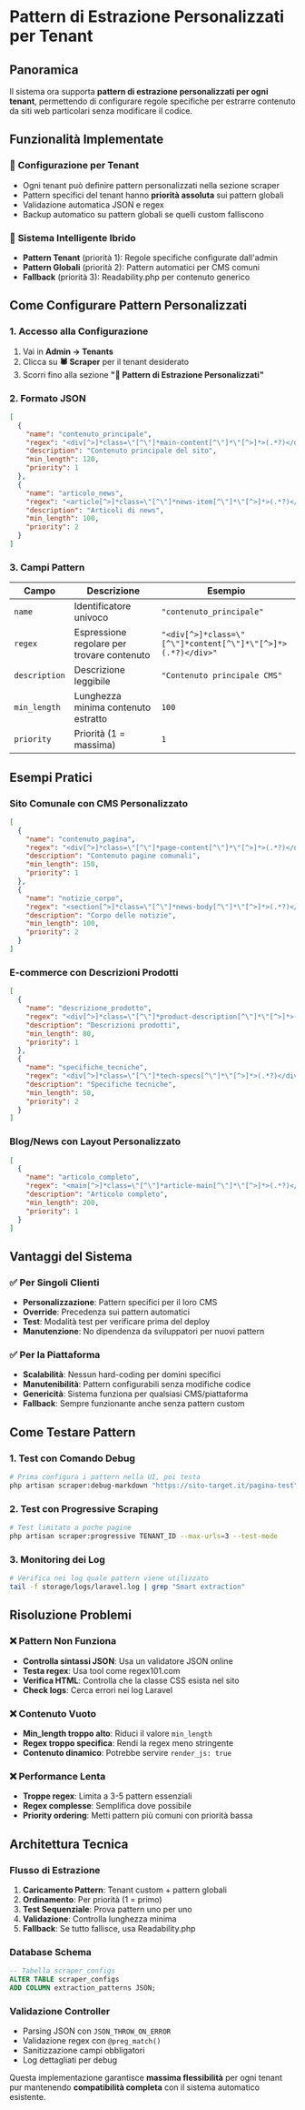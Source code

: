 # Pattern di Estrazione Personalizzati per Tenant

## Panoramica

Il sistema ora supporta **pattern di estrazione personalizzati per ogni tenant**, permettendo di configurare regole specifiche per estrarre contenuto da siti web particolari senza modificare il codice.

## Funzionalità Implementate

### 🎯 **Configurazione per Tenant**
- Ogni tenant può definire pattern personalizzati nella sezione scraper
- Pattern specifici del tenant hanno **priorità assoluta** sui pattern globali
- Validazione automatica JSON e regex
- Backup automatico su pattern globali se quelli custom falliscono

### 🧠 **Sistema Intelligente Ibrido**
- **Pattern Tenant** (priorità 1): Regole specifiche configurate dall'admin
- **Pattern Globali** (priorità 2): Pattern automatici per CMS comuni
- **Fallback** (priorità 3): Readability.php per contenuto generico

## Come Configurare Pattern Personalizzati

### 1. **Accesso alla Configurazione**
1. Vai in **Admin → Tenants**
2. Clicca su **🕷️ Scraper** per il tenant desiderato
3. Scorri fino alla sezione **"🧠 Pattern di Estrazione Personalizzati"**

### 2. **Formato JSON**
```json
[
  {
    "name": "contenuto_principale",
    "regex": "<div[^>]*class=\"[^\"]*main-content[^\"]*\"[^>]*>(.*?)</div>",
    "description": "Contenuto principale del sito",
    "min_length": 120,
    "priority": 1
  },
  {
    "name": "articolo_news",
    "regex": "<article[^>]*class=\"[^\"]*news-item[^\"]*\"[^>]*>(.*?)</article>",
    "description": "Articoli di news",
    "min_length": 100,
    "priority": 2
  }
]
```

### 3. **Campi Pattern**

| Campo | Descrizione | Esempio |
|-------|-------------|---------|
| `name` | Identificatore univoco | `"contenuto_principale"` |
| `regex` | Espressione regolare per trovare contenuto | `"<div[^>]*class=\"[^\"]*content[^\"]*\"[^>]*>(.*?)</div>"` |
| `description` | Descrizione leggibile | `"Contenuto principale CMS"` |
| `min_length` | Lunghezza minima contenuto estratto | `100` |
| `priority` | Priorità (1 = massima) | `1` |

## Esempi Pratici

### **Sito Comunale con CMS Personalizzato**
```json
[
  {
    "name": "contenuto_pagina",
    "regex": "<div[^>]*class=\"[^\"]*page-content[^\"]*\"[^>]*>(.*?)</div>",
    "description": "Contenuto pagine comunali",
    "min_length": 150,
    "priority": 1
  },
  {
    "name": "notizie_corpo",
    "regex": "<section[^>]*class=\"[^\"]*news-body[^\"]*\"[^>]*>(.*?)</section>",
    "description": "Corpo delle notizie",
    "min_length": 100,
    "priority": 2
  }
]
```

### **E-commerce con Descrizioni Prodotti**
```json
[
  {
    "name": "descrizione_prodotto",
    "regex": "<div[^>]*class=\"[^\"]*product-description[^\"]*\"[^>]*>(.*?)</div>",
    "description": "Descrizioni prodotti",
    "min_length": 80,
    "priority": 1
  },
  {
    "name": "specifiche_tecniche",
    "regex": "<div[^>]*class=\"[^\"]*tech-specs[^\"]*\"[^>]*>(.*?)</div>",
    "description": "Specifiche tecniche",
    "min_length": 50,
    "priority": 2
  }
]
```

### **Blog/News con Layout Personalizzato**
```json
[
  {
    "name": "articolo_completo",
    "regex": "<main[^>]*class=\"[^\"]*article-main[^\"]*\"[^>]*>(.*?)</main>",
    "description": "Articolo completo",
    "min_length": 200,
    "priority": 1
  }
]
```

## Vantaggi del Sistema

### ✅ **Per Singoli Clienti**
- **Personalizzazione**: Pattern specifici per il loro CMS
- **Override**: Precedenza sui pattern automatici
- **Test**: Modalità test per verificare prima del deploy
- **Manutenzione**: No dipendenza da sviluppatori per nuovi pattern

### ✅ **Per la Piattaforma**
- **Scalabilità**: Nessun hard-coding per domini specifici
- **Manutenibilità**: Pattern configurabili senza modifiche codice
- **Genericità**: Sistema funziona per qualsiasi CMS/piattaforma
- **Fallback**: Sempre funzionante anche senza pattern custom

## Come Testare Pattern

### 1. **Test con Comando Debug**
```bash
# Prima configura i pattern nella UI, poi testa
php artisan scraper:debug-markdown "https://sito-target.it/pagina-test"
```

### 2. **Test con Progressive Scraping**
```bash
# Test limitato a poche pagine
php artisan scraper:progressive TENANT_ID --max-urls=3 --test-mode
```

### 3. **Monitoring dei Log**
```bash
# Verifica nei log quale pattern viene utilizzato
tail -f storage/logs/laravel.log | grep "Smart extraction"
```

## Risoluzione Problemi

### ❌ **Pattern Non Funziona**
- **Controlla sintassi JSON**: Usa un validatore JSON online
- **Testa regex**: Usa tool come regex101.com
- **Verifica HTML**: Controlla che la classe CSS esista nel sito
- **Check logs**: Cerca errori nei log Laravel

### ❌ **Contenuto Vuoto**
- **Min_length troppo alto**: Riduci il valore `min_length`
- **Regex troppo specifica**: Rendi la regex meno stringente
- **Contenuto dinamico**: Potrebbe servire `render_js: true`

### ❌ **Performance Lenta**
- **Troppe regex**: Limita a 3-5 pattern essenziali
- **Regex complesse**: Semplifica dove possibile
- **Priority ordering**: Metti pattern più comuni con priorità bassa

## Architettura Tecnica

### **Flusso di Estrazione**
1. **Caricamento Pattern**: Tenant custom + pattern globali
2. **Ordinamento**: Per priorità (1 = primo)
3. **Test Sequenziale**: Prova pattern uno per uno
4. **Validazione**: Controlla lunghezza minima
5. **Fallback**: Se tutto fallisce, usa Readability.php

### **Database Schema**
```sql
-- Tabella scraper_configs
ALTER TABLE scraper_configs 
ADD COLUMN extraction_patterns JSON;
```

### **Validazione Controller**
- Parsing JSON con `JSON_THROW_ON_ERROR`
- Validazione regex con `@preg_match()`
- Sanitizzazione campi obbligatori
- Log dettagliati per debug

Questa implementazione garantisce **massima flessibilità** per ogni tenant pur mantenendo **compatibilità completa** con il sistema automatico esistente.
